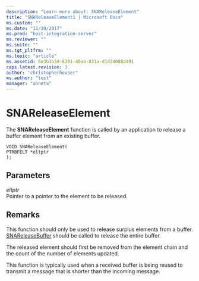 ```yaml
---
description: "Learn more about: SNAReleaseElement"
title: "SNAReleaseElement1 | Microsoft Docs"
ms.custom: ""
ms.date: "11/30/2017"
ms.prod: "host-integration-server"
ms.reviewer: ""
ms.suite: ""
ms.tgt_pltfrm: ""
ms.topic: "article"
ms.assetid: 6e3b3b3d-8301-40ab-831a-d1d24088d491
caps.latest.revision: 3
author: "christopherhouser"
ms.author: "test"
manager: "anneta"
---
```

# SNAReleaseElement
The **SNAReleaseElement** function is called by an application to release a buffer element from an existing buffer.  
  
```  
VOID SNAReleaseElement(  
PTRBFELT *eltptr   
);  
```  
  
## Parameters  
 *eltptr*  
 Pointer to a pointer to the element to be released.  
  
## Remarks  
 This function should only be used to release surplus elements from a buffer. [SNAReleaseBuffer](../core/snareleasebuffer1.md) should be called to release the entire buffer.  
  
 The released element should first be removed from the element chain and the count of the number of elements updated.  
  
 This function is typically used when a received buffer is being reused to transmit a message that is shorter than the incoming message.
